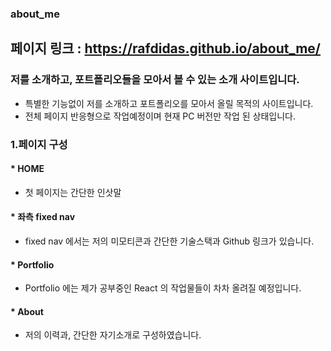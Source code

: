 ### about_me
## 페이지 링크 : https://rafdidas.github.io/about_me/

### 저를 소개하고, 포트폴리오들을 모아서 볼 수 있는 소개 사이트입니다.
* 특별한 기능없이 저를 소개하고 포트폴리오를 모아서 올릴 목적의 사이트입니다.
* 전체 페이지 반응형으로 작업예정이며 현재 PC 버전만 작업 된 상태입니다.

### 1.페이지 구성
   #### * HOME
   - 첫 페이지는 간단한 인삿말

   #### * 좌측 fixed nav 
   - fixed nav 에서는 저의 미모티콘과 간단한 기술스택과 Github 링크가 있습니다.

   #### * Portfolio
   - Portfolio 에는 제가 공부중인 React 의 작업물들이 차차 올려질 예정입니다.

   #### * About
   - 저의 이력과, 간단한 자기소개로 구성하였습니다.


